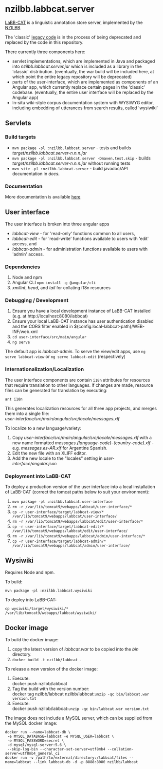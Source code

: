 # nzilbb.labbcat.server

[LaBB-CAT](https://labbcat.canterbury.ac.nz) is a linguistic annotation store server,
implemented by the [NZILBB](http://www.nzilbb.canterbury.ac.nz).

The 'classic' [legacy code](https://sourceforge.net/projects/labbcat/) is in the process
of being deprecated and replaced by the code in this repository.

There currently three components here:
- servlet implementations, which are implemented in Java and packaged into
  *nzilbb.labbcat.server.jar* which is included as a library in the 'classic'
  distribution. (eventually, the war build will be included here, at which point the entire
  legacy repository will be deprecated)
- parts of the user-interface, which are implemented as components of an Angular app,
  which currently replace certain pages in the 'classic' codebase. (eventually, the entire
  user interface will be replaced by the Angular app)
- In-situ wiki-style corpus documentation system with WYSIWYG editor, including embedding
  of utterances from search results, called 'wysiwiki'

## Servlets

### Build targets

- `mvn package -pl :nzilbb.labbcat.server` - tests and builds *target/nzilbb.labbcat.server-n.n.n.jar*
- `mvn package -pl :nzilbb.labbcat.server -Dmaven.test.skip` - builds *target/nzilbb.labbcat.server-n.n.n.jar* without running tests
- `mvn site -pl :nzilbb.labbcat.server` - build javadoc/API documentation in *docs*.

### Documentation

More documentation is available [here](https://nzilbb.github.io/labbcat-server/)

## User interface

The user interface is broken into three angular apps
- *labbcat-view* - for 'read-only' functions common to all users,
- *labbcat-edit* - for 'read-write' functions available to users with 'edit' access, and
- *labbcat-admin* - for administration functions available to users with 'admin' access.

### Dependencies

1. Node and npm
2. Angular CLI
   `npm install -g @angular/cli`
2. *xmllint*, *head*, and *tail* for collating i18n resources

### Debugging / Development

1. Ensure you have a local development instance of LaBB-CAT installed
(e.g. at http://localhost:8080/labbcat)
2. Ensure your local LaBB-CAT instance has user authentication disabled and the CORS filter
enabled in  ${config.local-labbcat-path}/WEB-INF/web.xml
3. `cd user-interface/src/main/angular`
4. `ng serve`

The default app is *labbcat-admin*. To serve the view/edit apps,
use `ng serve labbcat-view` or `ng serve labbcat-edit` (respectively)

### Internationalization/Localization

The user interface components are contain `i18n` attributes for resources that require
translation to other languages. If changes are made, resource files can be generated for
translation by executing:

```
ant i18n
```

This generates localization resources for all three app projects, and merges them
into a single file:  
*user-interface/src/main/angular/src/locale/messages.xlf*

To localize to a new language/variety:
1. Copy *user-interface/src/main/angular/src/locale/messages.xlf* with a new name formatted
   *messages.{language-code}-{country-code}.xlf* -
   e.g. *messages.es-AR.xlf* for Argentine Spanish.
2. Edit the new file with an XLIFF editor.
3. Add the new locale to the "locales" setting in *user-interface/angular.json*


### Deployment into LaBB-CAT

To deploy a production version of the user interface into a local installation of
LaBB-CAT (correct the tomcat paths below to suit your environment):

1. `mvn package -pl :nzilbb.labbcat.user-interface`
2. `rm -r /var/lib/tomcat9/webapps/labbcat/user-interface/*`
3. `cp -r user-interface/target/labbcat-view/* /var/lib/tomcat9/webapps/labbcat/user-interface/`
4. `rm -r /var/lib/tomcat9/webapps/labbcat/edit/user-interface/*`
5. `cp -r user-interface/target/labbcat-edit/* /var/lib/tomcat9/webapps/labbcat/edit/user-interface/`
6. `rm -r /var/lib/tomcat9/webapps/labbcat/admin/user-interface/*`
7. `cp -r user-interface/target/labbcat-admin/* /var/lib/tomcat9/webapps/labbcat/admin/user-interface/`

## Wysiwiki

Requires Node and npm.

To build:

```
mvn package -pl :nzilbb.labbcat.wysiwiki
```

To deploy into LaBB-CAT:

```
cp wysiwiki/target/wysiwiki/* /var/lib/tomcat9/webapps/labbcat/wysiwiki/
```

## Docker image

To build the docker image:

1. copy the latest version of *labbcat.war* to be copied into the *bin* directory.
2. `docker build -t nzilbb/labbcat .`

To release a new version of the docker image:

1. Execute:  
   docker push nzilbb/labbcat
2. Tag the build with the version number:  
   docker tag nzilbb/labbcat nzilbb/labbcat:`unzip -qc bin/labbcat.war version.txt`
3. Execute:  
   docker push nzilbb/labbcat:`unzip -qc bin/labbcat.war version.txt`

The image does not include a MySQL server, which can be supplied from the MySQL docker
image:

```
docker run --name=labbcat-db \
 -e MYSQL_DATABASE=labbcat -e MYSQL_USER=labbcat \
 -e MYSQL_PASSWORD=secret \
 -d mysql/mysql-server:5.6 \
 --skip-log-bin --character-set-server=utf8mb4 --collation-server=utf8mb4_general_ci
docker run -v /path/to/external/directory:/labbcat/files --name=labbcat --link labbcat-db -d -p 8888:8080 nzilbb/labbcat
```
